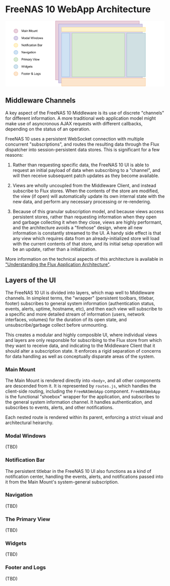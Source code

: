 FreeNAS 10 WebApp Architecture
==============================

![A stacked diagram representing the FreeNAS 10 UI's "layers"](images/architecture/freenas_webapp.png)

## Middleware Channels
A key aspect of the FreeNAS 10 Middleware is its use of discrete "channels" for different information. A more traditional web application model might make use of asyncronous AJAX requests with different callbacks, depending on the status of an operation.

FreeNAS 10 uses a persistent WebSocket connection with multiple concurrent "subscriptions", and routes the resulting data through the Flux dispatcher into session-persistent data stores. This is significant for a few reasons:

1. Rather than requesting specific data, the FreeNAS 10 UI is able to request an initial payload of data when subscribing to a "channel", and will then receive subsequent patch updates as they become available.

2. Views are wholly uncoupled from the Middleware Client, and instead subscribe to Flux stores. When the contents of the store are modified, the view (if open) will automatically update its own internal state with the new data, and perform any necessary processing or re-rendering.

3. Because of this granular subscription model, and because views access persistent stores, rather than requesting information when they open and garbage collecting it when they close, views are highly performant, and the architecture avoids a "firehose" design, where all new information is constantly streamed to the UI. A handy side effect is that any view which requires data from an already-initialized store will load with the current contents of that store, and its initial setup operation will be an update, rather than a initialization.

More information on the technical aspects of this architecture is available in ["Understanding the Flux Application Architecture"](flux.md).


## Layers of the UI
The FreeNAS 10 UI is divided into layers, which map well to Middleware channels. In simplest terms, the "wrapper" (persistent toolbars, titlebar, footer) subscribes to general system information (authentication status, events, alerts, uptime, hostname, etc), and then each view will subscribe to a specific and more detailed stream of information (users, network interfaces, volumes) for the duration of its open state, and unsubscribe/garbage collect before unmounting.

This creates a modular and highly composible UI, where individual views and layers are only responsble for subscribing to the Flux store from which they want to receive data, and indicating to the Middleware Client that it should alter a subscription state. It enforces a rigid separation of concerns for data handling as well as conceptually disparate areas of the system.

### Main Mount
The Main Mount is rendered directly into `<body>`, and all other components are descended from it. It is represented by `routes.js`, which handles the client-side routing, including the `FreeNASWebApp` component. `FreeNASWebApp` is the functional "shoebox" wrapper for the application, and subscribes to the general system information channel. It handles authentication, and subscribes to events, alerts, and other notifications.

Each nested route is rendered within its parent, enforcing a strict visual and architectural heirarchy.

### Modal Windows
(TBD)

### Notification Bar
The persistent titlebar in the FreeNAS 10 UI also functions as a kind of notification center, handling the events, alerts, and notifications passed into it from the Main Mount's system-general subscription.

### Navigation
(TBD)

### The Primary View
(TBD)

### Widgets
(TBD)

### Footer and Logs
(TBD)
